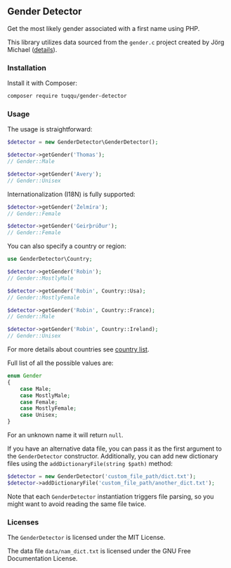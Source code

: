 ## Gender Detector

Get the most likely gender associated with a first name using PHP. 

This library utilizes data sourced from the `gender.c` project created by Jörg Michael ([details](https://autohotkey.com/board/topic/20260-gender-verification-by-forename-cmd-line-tool-db/])).

### Installation

Install it with Composer:

```bash
composer require tuqqu/gender-detector
```

### Usage

The usage is straightforward:

```php
$detector = new GenderDetector\GenderDetector();

$detector->getGender('Thomas');
// Gender::Male

$detector->getGender('Avery');
// Gender::Unisex
```

Internationalization (I18N) is fully supported:

```php
$detector->getGender('Želmíra');
// Gender::Female

$detector->getGender('Geirþrúður');
// Gender::Female
```

You can also specify a country or region:

```php
use GenderDetector\Country;

$detector->getGender('Robin');
// Gender::MostlyMale

$detector->getGender('Robin', Country::Usa);
// Gender::MostlyFemale

$detector->getGender('Robin', Country::France);
// Gender::Male

$detector->getGender('Robin', Country::Ireland);
// Gender::Unisex
```

For more details about countries see [country list](/doc/country_list.md).

Full list of all the possible values are:

```php
enum Gender
{
    case Male;
    case MostlyMale;
    case Female;
    case MostlyFemale;
    case Unisex;
}
```

For an unknown name it will return `null`.


If you have an alternative data file, you can pass it as the first argument to the `GenderDetector` constructor. 
Additionally, you can add new dictionary files using the `addDictionaryFile(string $path)` method:

```php
$detector = new GenderDetector('custom_file_path/dict.txt');
$detector->addDictionaryFile('custom_file_path/another_dict.txt');
```

Note that each `GenderDetector` instantiation triggers file parsing, so you might want to avoid reading the same file twice.

### Licenses

The `GenderDetector` is licensed under the MIT License.

The data file `data/nam_dict.txt` is licensed under the GNU Free Documentation License.
